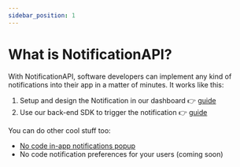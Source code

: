 ```yaml
---
sidebar_position: 1
---
```


# What is NotificationAPI?

With NotificationAPI, software developers can implement any kind of notifications into their app in a matter of minutes. It works like this:

1. Setup and design the Notification in our dashboard 👉 [guide](./quick-start/setup-the-notification)
2. Use our back-end SDK to trigger the notification 👉 [guide](./quick-start/send-the-notification)

You can do other cool stuff too:

- [No code in-app notifications popup](./guides/display-inapp-notifications)
- No code notification preferences for your users (coming soon)
